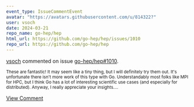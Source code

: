 ```yaml
---
event_type: IssueCommentEvent
avatar: "https://avatars.githubusercontent.com/u/814322?"
user: vsoch
date: 2024-03-21
repo_name: go-hep/hep
html_url: https://github.com/go-hep/hep/issues/1010
repo_url: https://github.com/go-hep/hep
---
```


<a href='https://github.com/vsoch' target='_blank'>vsoch</a> commented on issue <a href='https://github.com/go-hep/hep/issues/1010' target='_blank'>go-hep/hep#1010</a>.

<small>These are fantastic! It may seem like a tiny thing, but I will definitely try them out. It's unfortunate there isn't more work of this type with Go. Understandably most folks like MPI for HPC, but I think Go has a lot of interesting scientific use cases (and especially for distributed). Anyway, I really appreciate your insights....</small>

<a href='https://github.com/go-hep/hep/issues/1010' target='_blank'>View Comment</a>